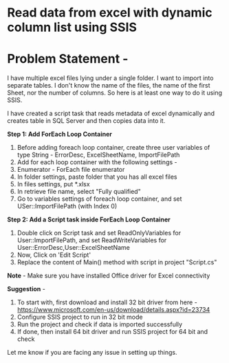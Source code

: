 # Read data from excel with dynamic column list using SSIS

# Problem Statement - 
I have multiple excel files lying under a single folder. I want to import into separate tables. I don't know the name of the files, the name of the first Sheet, nor the number of columns. So here is at least one way to do it using SSIS.

I have created a script task that reads metadata of excel dynamically and creates table in SQL Server and then copies data into it.

**Step 1: Add ForEach Loop Container**
1. Before adding foreach loop container, create three user variables of type String - ErrorDesc, ExcelSheetName, ImportFilePath 
1. Add for each loop container with the following settings - 
1. Enumerator - ForEach file enumerator 
1. In folder settings, paste folder that you has all excel files
1. In files settings, put *.xlsx
1. In retrieve file name, select "Fully qualified"
1. Go to variables settings of foreach loop container, and set USer::ImportFilePath (with Index 0)

**Step 2: Add a Script task inside ForEach Loop Container**
1. Double click on Script task and set ReadOnlyVariables for User::ImportFilePath, and set ReadWriteVariables for User::ErrorDesc,User::ExcelSheetName
2. Now, Click on 'Edit Script'
3. Replace the content of Main() method with script in project "Script.cs"

**Note** - Make sure you have installed Office driver for Excel connectivity 

**Suggestion** - 
1. To start with, first download and install 32 bit driver from here - https://www.microsoft.com/en-us/download/details.aspx?id=23734
2. Configure SSIS project to run in 32 bit mode
3. Run the project and check if data is imported successfully
4. If done, then install 64 bit driver and run SSIS project for 64 bit and check

Let me know if you are facing any issue in setting up things. 


